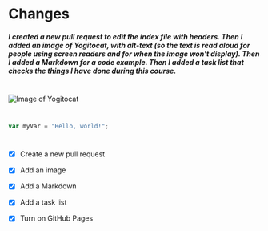 <H1> Changes 
<H5> I created a new pull request to edit the index file with headers. Then I added an image of Yogitocat, with alt-text (so the text is read aloud for people using screen readers and for when the image won't display). Then I added a Markdown for a code example. Then I added a task list that checks the things I have done during this course.

#
![Image of Yogitocat](https://octodex.github.com/images/yogitocat.png)
#
``` javascript
var myVar = "Hello, world!";
```
#
- [x] Create a new pull request
- [x] Add an image
- [x] Add a Markdown
- [x] Add a task list
- [x] Turn on GitHub Pages





